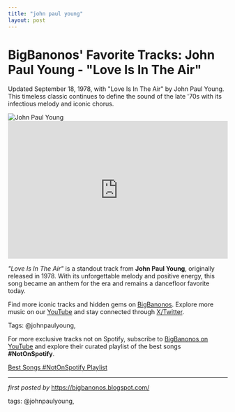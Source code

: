```yaml
---
title: "john paul young"
layout: post
---
```

<!-- Post Title -->
<h1 >BigBanonos' Favorite Tracks: John Paul Young - "Love Is In The Air"</h1> <!-- Introductory Text -->
<p >Updated September 18, 1978, with "Love Is In The Air" by John Paul Young. This timeless classic continues to define the sound of the late '70s with its infectious melody and iconic chorus.</p> <!-- Featured Image -->
<div > <img src="https://yt3.googleusercontent.com/YYCQqNrRU6gyodIIo4NP0d1Eni_WWfpo0BIpek8Wr9lboVJoA2SXjTGIrx1PMbDaOZJkbKN7dQ=s900-c-k-c0x00ffffff-no-rj" alt="John Paul Young" />
</div> <!-- YouTube Video Embed -->
<div > <iframe width="100%" height="315" src="https://www.youtube.com/embed/NNC0kIzM1Fo" title="John Paul Young - Love Is In The Air (1978)" frameborder="0" allow="accelerometer; autoplay; clipboard-write; encrypted-media; gyroscope; picture-in-picture; web-share" referrerpolicy="strict-origin-when-cross-origin" allowfullscreen></iframe>
</div> <!-- Song Information -->
<div > <p><em>"Love Is In The Air"</em> is a standout track from <strong>John Paul Young</strong>, originally released in 1978. With its unforgettable melody and positive energy, this song became an anthem for the era and remains a dancefloor favorite today.</p>
</div> <!-- Footer Links -->
<div > <p>Find more iconic tracks and hidden gems on <a href="https://bigbanonos.blogspot.com/" target="_blank">BigBanonos</a>. Explore more music on our <a href="https://www.youtube.com/@BigBanonos" target="_blank">YouTube</a> and stay connected through <a href="https://x.com/bigbanonos" target="_blank">X/Twitter</a>.</p>
</div> <!-- Tags -->
<p >Tags: @johnpaulyoung,</p>


<!--Subscribe and Playlist Links-->
<div>
    <p>For more exclusive tracks not on Spotify, subscribe to <a href="https://www.youtube.com/@BigBanonos" target="_blank">BigBanonos on YouTube</a> and explore their curated playlist of the best songs <strong>#NotOnSpotify</strong>.</p>
    <p><a href="https://www.youtube.com/playlist?list=PLtuNtuTatqI0kFahUCbtbfenC_ET5O_tr" target="_blank">Best Songs #NotOnSpotify Playlist<br /></a></p></div>

<hr />

<p><em>first posted by</em> <a href="https://bigbanonos.blogspot.com/" rel="noopener" target="_new">https://bigbanonos.blogspot.com/</a></p>

<p>tags: @johnpaulyoung,</p>
